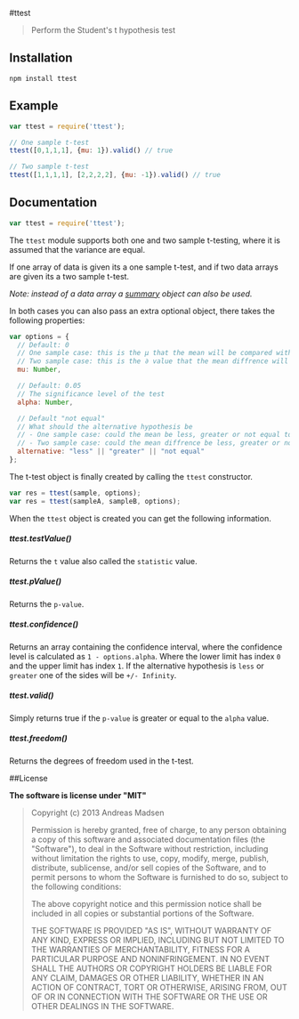#ttest

> Perform the Student's t hypothesis test

## Installation

```sheel
npm install ttest
```

## Example

```javascript
var ttest = require('ttest');

// One sample t-test
ttest([0,1,1,1], {mu: 1}).valid() // true

// Two sample t-test
ttest([1,1,1,1], [2,2,2,2], {mu: -1}).valid() // true
```

## Documentation

```javascript
var ttest = require('ttest');
```

The `ttest` module supports both one and two sample t-testing, where it is
assumed that the variance are equal.

If one array of data is given its a one sample t-test, and if two data arrays
are given its a two sample t-test.

_Note: instead of a data array a [summary](https://github.com/AndreasMadsen/summary) object can also be used._

In both cases you can also pass an extra optional object, there takes the
following properties:

```javascript
var options = {
  // Default: 0
  // One sample case: this is the µ that the mean will be compared with
  // Two sample case: this is the ∂ value that the mean diffrence will be compared with
  mu: Number,

  // Default: 0.05
  // The significance level of the test
  alpha: Number,

  // Default "not equal"
  // What should the alternative hypothesis be
  // - One sample case: could the mean be less, greater or not equal to mu property
  // - Two sample case: could the mean diffrence be less, greater or not equal to mu property
  alternative: "less" || "greater" || "not equal"
};
```

The t-test object is finally created by calling the `ttest` constructor.

```javascript
var res = ttest(sample, options);
var res = ttest(sampleA, sampleB, options);
```

When the `ttest` object is created you can get the following information.

##### ttest.testValue()

Returns the `t` value also called the `statistic` value.

##### ttest.pValue()

Returns the `p-value`.

##### ttest.confidence()

Returns an array containing the confidence interval, where the confidence level
is calculated as `1 - options.alpha`. Where the lower limit has index `0` and
the upper limit has index `1`. If the alternative hypothesis is `less` or
`greater` one of the sides will be `+/- Infinity`.

##### ttest.valid()

Simply returns true if the `p-value` is greater or equal to the `alpha` value.

##### ttest.freedom()

Returns the degrees of freedom used in the t-test.

##License

**The software is license under "MIT"**

> Copyright (c) 2013 Andreas Madsen
>
> Permission is hereby granted, free of charge, to any person obtaining a copy
> of this software and associated documentation files (the "Software"), to deal
> in the Software without restriction, including without limitation the rights
> to use, copy, modify, merge, publish, distribute, sublicense, and/or sell
> copies of the Software, and to permit persons to whom the Software is
> furnished to do so, subject to the following conditions:
>
> The above copyright notice and this permission notice shall be included in
> all copies or substantial portions of the Software.
>
> THE SOFTWARE IS PROVIDED "AS IS", WITHOUT WARRANTY OF ANY KIND, EXPRESS OR
> IMPLIED, INCLUDING BUT NOT LIMITED TO THE WARRANTIES OF MERCHANTABILITY,
> FITNESS FOR A PARTICULAR PURPOSE AND NONINFRINGEMENT. IN NO EVENT SHALL THE
> AUTHORS OR COPYRIGHT HOLDERS BE LIABLE FOR ANY CLAIM, DAMAGES OR OTHER
> LIABILITY, WHETHER IN AN ACTION OF CONTRACT, TORT OR OTHERWISE, ARISING FROM,
> OUT OF OR IN CONNECTION WITH THE SOFTWARE OR THE USE OR OTHER DEALINGS IN
> THE SOFTWARE.
